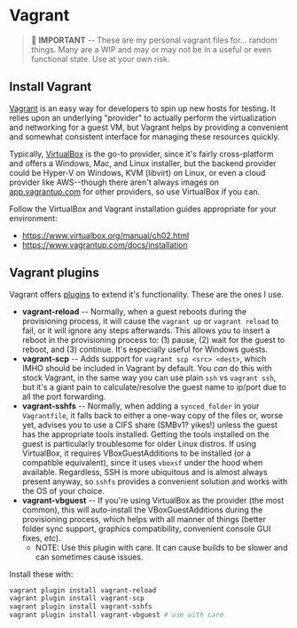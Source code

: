 # Vagrant

> :orange_book: **IMPORTANT** -- These are my personal vagrant files for...
> random things.  Many are a WIP and may or may not be in a useful or even
> functional state.  Use at your own risk.

## Install Vagrant

[Vagrant](https://www.vagrantup.com/) is an easy way for developers to spin up
new hosts for testing.  It relies upon an underlying "provider" to actually
perform the virtualization and networking for a guest VM, but Vagrant helps by
providing a convenient and somewhat consistent interface for managing these
resources quickly.

Typically, [VirtualBox](https://www.virtualbox.org/) is the go-to provider,
since it's fairly cross-platform and offers a Windows, Mac, and Linux installer,
but the backend provider could be Hyper-V on Windows, KVM (libvirt) on Linux, or
even a cloud provider like AWS--though there aren't always images on
[app.vagrantup.com](https://app.vagrantup.com) for other providers, so use
VirtualBox if you can.

Follow the VirtualBox and Vagrant installation guides appropriate for your
environment:

* <https://www.virtualbox.org/manual/ch02.html>
* <https://www.vagrantup.com/docs/installation>



## Vagrant plugins

Vagrant offers
[plugins](https://github.com/hashicorp/vagrant/wiki/Available-Vagrant-Plugins)
to extend it's functionality.  These are the ones I use.

* **vagrant-reload** -- Normally, when a guest reboots during the provisioning
  process, it will cause the `vagrant up` or `vagrant reload` to fail, or it
  will ignore any steps afterwards.  This allows you to insert a reboot in the
  provisioning process to: (1) pause, (2) wait for the guest to reboot, and (3)
  continue.  It's especially useful for Windows guests.
* **vagrant-scp** -- Adds support for `vagrant scp <src> <dest>`, which IMHO
  should be included in Vagrant by default.  You _can_ do this with stock
  Vagrant, in the same way you can use plain `ssh` vs `vagrant ssh`, but it's a
  giant pain to calculate/resolve the guest name to ip/port due to all the port
  forwarding.
* **vagrant-sshfs** -- Normally, when adding a `synced_folder` in your
  `Vagrantfile`, it falls back to either a one-way copy of the files or, worse
  yet, advises you to use a CIFS share (SMBv1? yikes!) unless the guest has the
  appropriate tools installed.  Getting the tools installed on the guest is
  particularly troublesome for older Linux distros.  If using VirtualBox, it
  requires VBoxGuestAdditions to be installed (or a compatible equivalent),
  since it uses `vboxsf` under the hood when available.  Regardless, SSH is more
  ubiquitous and is almost always present anyway, so `sshfs` provides a
  convenient solution and works with the OS of your choice.
* **vagrant-vbguest** -- If you're using VirtualBox as the provider (the most
  common), this will auto-install the VBoxGuestAdditions during the provisioning
  process, which helps with all manner of things (better folder sync support,
  graphics compatibility, convenient console GUI fixes, _etc_).
  * NOTE:  Use this plugin with care.  It can cause builds to be slower and can
    sometimes cause issues.

Install these with:

```bash
vagrant plugin install vagrant-reload
vagrant plugin install vagrant-scp
vagrant plugin install vagrant-sshfs
vagrant plugin install vagrant-vbguest # use with care
```
